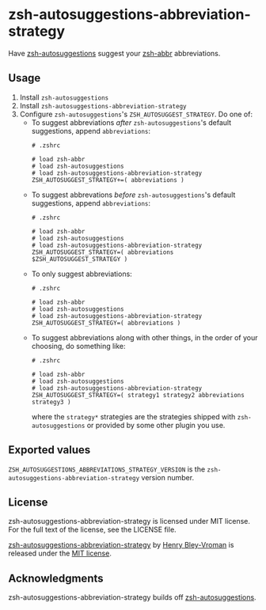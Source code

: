 # zsh-autosuggestions-abbreviation-strategy

Have [zsh-autosuggestions](https://github.com/zsh-users/zsh-autosuggestions) suggest your [zsh-abbr](https://github.com/olets/zsh-abbr) abbreviations.

## Usage

1. Install `zsh-autosuggestions`
1. Install `zsh-autosuggestions-abbreviation-strategy`
1. Configure `zsh-autosuggestions`'s `ZSH_AUTOSUGGEST_STRATEGY`. Do one of:
    - To suggest abbreviations _after_ `zsh-autosuggestions`'s default suggestions, append `abbreviations`:
        ```shell
        # .zshrc
        
        # load zsh-abbr
        # load zsh-autosuggestions
        # load zsh-autosuggestions-abbreviation-strategy
        ZSH_AUTOSUGGEST_STRATEGY+=( abbreviations )
        ```
    - To suggest abbrevations _before_ `zsh-autosuggestions`'s default suggestions, append `abbreviations`:
        ```shell
        # .zshrc
        
        # load zsh-abbr
        # load zsh-autosuggestions
        # load zsh-autosuggestions-abbreviation-strategy
        ZSH_AUTOSUGGEST_STRATEGY=( abbreviations $ZSH_AUTOSUGGEST_STRATEGY )
        ```
    - To only suggest abbreviations:
        ```shell
        # .zshrc
        
        # load zsh-abbr
        # load zsh-autosuggestions
        # load zsh-autosuggestions-abbreviation-strategy
        ZSH_AUTOSUGGEST_STRATEGY=( abbreviations )
        ```
    - To suggest abbreviations along with other things, in the order of your choosing, do something like:
        ```shell
        # .zshrc
        
        # load zsh-abbr
        # load zsh-autosuggestions
        # load zsh-autosuggestions-abbreviation-strategy
        ZSH_AUTOSUGGEST_STRATEGY=( strategy1 strategy2 abbreviations strategy3 )
        ```
        where the `strategy*` strategies are the strategies shipped with `zsh-autosuggestions` or provided by some other plugin you use.

## Exported values

`ZSH_AUTOSUGGESTIONS_ABBREVIATIONS_STRATEGY_VERSION` is the `zsh-autosuggestions-abbreviation-strategy` version number.

## License

zsh-autosuggestions-abbreviation-strategy is licensed under MIT license. For the full text of the license, see the LICENSE file.

<a href="https://github.com/olets/zsh-autosuggestions-abbreviation-strategy">zsh-autosuggestions-abbreviation-strategy</a> by <a href="https://github.com/olets">Henry Bley-Vroman</a> is released under the [MIT license](LICENSE).

## Acknowledgments

zsh-autosuggestions-abbreviation-strategy builds off [zsh-autosuggestions](https://github.com/zsh-users/zsh-autosuggestions).
